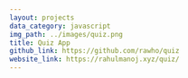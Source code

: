 ```yaml
---
layout: projects
data_category: javascript
img_path: ../images/quiz.png
title: Quiz App
github_link: https://github.com/rawho/quiz
website_link: https://rahulmanoj.xyz/quiz/
---
```

